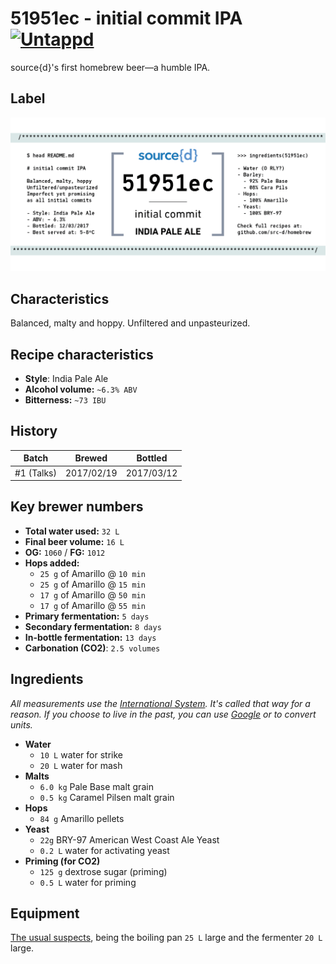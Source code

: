 # 51951ec - initial commit IPA [![Untappd](https://img.shields.io/badge/Untappd-IPA-yellow.svg)](https://untappd.com/b/source-d-51951ec-initial-commit/2010128)

source{d}'s first homebrew beer—a humble IPA.

## Label

![GitHub Logo](initial-commit-ipa.png)

## Characteristics
Balanced, malty and hoppy. Unfiltered and unpasteurized.

## Recipe characteristics
- **Style**: India Pale Ale
- **Alcohol volume:** ```~6.3% ABV```
- **Bitterness:** ```~73 IBU```

## History

| Batch         | Brewed     | Bottled      |
|---------------|------------|--------------|
| #1 (Talks)    | 2017/02/19 | 2017/03/12   |

## Key brewer numbers
- **Total water used:** ```32 L```
- **Final beer volume:** ```16 L```
- **OG:** ```1060``` / **FG:** ```1012```
- **Hops added:**
  - ```25 g``` of Amarillo @ ```10 min```
  - ```25 g``` of Amarillo @ ```15 min```
  - ```17 g``` of Amarillo @ ```50 min```
  - ```17 g``` of Amarillo @ ```55 min```
- **Primary fermentation:** ```5 days```
- **Secondary fermentation:** ```8 days```
- **In-bottle fermentation:** ```13 days```
- **Carbonation (CO2)**: ```2.5 volumes```

## Ingredients

*All measurements use the [International System](https://en.wikipedia.org/wiki/International_System_of_Units). It's called that way for a reason. If you choose to live in the past, you can use [Google](https://www.google.com/search?q=kg+in+lbs) or to convert units.*

- **Water**
  - `10 L` water for strike
  - `20 L` water for mash
- **Malts**
  - `6.0 kg` Pale Base malt grain
  - `0.5 kg` Caramel Pilsen malt grain
- **Hops**
  - `84 g` Amarillo pellets
- **Yeast**
  - `22g` BRY-97 American West Coast Ale Yeast
  - `0.2 L` water for activating yeast
- **Priming (for CO2)**
  - `125 g` dextrose sugar (priming)
  - `0.5 L` water for priming

## Equipment

[The usual suspects](http://howtobrew.com/book/equipment-descriptions), being the boiling pan ```25 L``` large and the fermenter ```20 L``` large.
